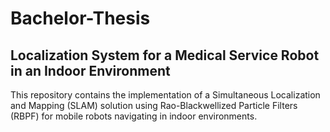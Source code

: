 # Bachelor-Thesis
## Localization System for a Medical Service Robot in an Indoor Environment
This repository contains the implementation of a Simultaneous Localization and Mapping (SLAM) solution using Rao-Blackwellized Particle Filters (RBPF) for mobile robots navigating in indoor environments.
